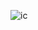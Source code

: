 ![ic](https://user-images.githubusercontent.com/31032862/177769016-16086bd9-c824-4431-9ff7-be21ffcaf765.png)
